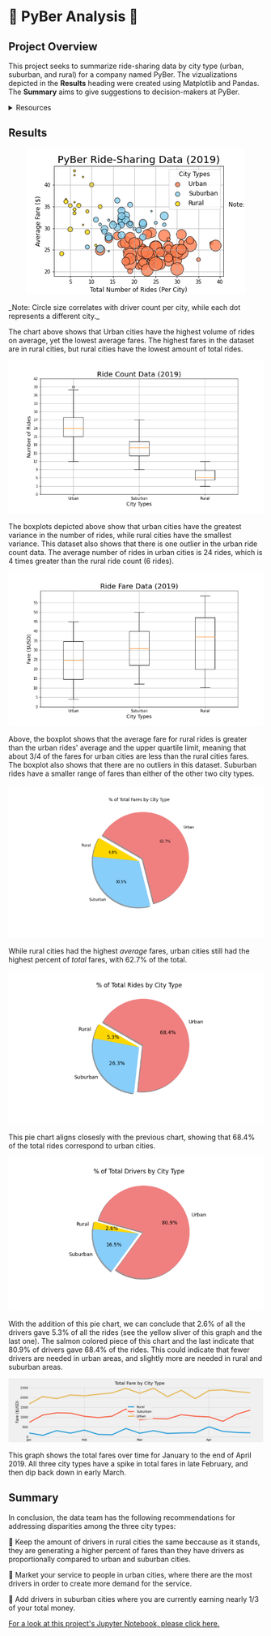 # :red_car: PyBer Analysis :blue_car:

## Project Overview

This project seeks to summarize ride-sharing data by city type (urban, suburban, and rural) for a company named PyBer. The vizualizations depicted in the **Results** heading were created using Matplotlib and Pandas. The **Summary** aims to give suggestions to decision-makers at PyBer. 


<details>
 <summary> Resources </summary>

- **Software:** Python 3.9.1, Jupyter Notebook 6.0.3, VS Code 1.52.1
- **Data Sources:** [PyBer_ride_data.csv](https://github.com/r3ginam/PyBer_Analysis/blob/main/Resources/PyBer_ride_data.csv), [city_data.csv](https://github.com/r3ginam/PyBer_Analysis/blob/main/Resources/city_data.csv)

</details>


## Results 

<p align="center">
  <img src="analysis/Fig1.png">
</p>
_Note: Circle size correlates with driver count per city, while each dot represents a different city._

The chart above shows that Urban cities have the highest volume of rides on average, yet the lowest average fares. The highest fares in the dataset are in rural cities, but rural cities have the lowest amount of total rides. 


<p align="center">
  <img src="analysis/Fig2.png">
</p>

The boxplots depicted above show that urban cities have the greatest variance in the number of rides, while rural cities have the smallest variance. This dataset also shows that there is one outlier in the urban ride count data. The average number of rides in urban cities is 24 rides, which is 4 times greater than the rural ride count (6 rides).


<p align="center">
  <img src="analysis/Fig3.png">
</p>

Above, the boxplot shows that the average fare for rural rides is greater than the urban rides' average and the upper quartile limit, meaning that about 3/4 of the fares for urban cities are less than the rural cities fares. The boxplot also shows that there are no outliers in this dataset. Suburban rides have a smaller range of fares than either of the other two city types. 


<p align="center">
  <img src="analysis/Fig5.png">
</p>

While rural cities had the highest _average_ fares, urban cities still had the highest percent of _total_ fares, with 62.7% of the total. 


<p align="center">
  <img src="analysis/Fig6.png">
</p>

This pie chart aligns closesly with the previous chart, showing that 68.4% of the total rides correspond to urban cities.


<p align="center">
  <img src="analysis/Fig7.png">
</p>

With the addition of this pie chart, we can conclude that 2.6% of all the drivers gave 5.3% of all the rides (see the yellow sliver of this graph and the last one). The salmon colored piece of this chart and the last indicate that 80.9% of drivers gave 68.4% of the rides. This could indicate that fewer drivers are needed in urban areas, and slightly more are needed in rural and suburban areas.


<p align="center">
  <img src="analysis/fig8.png">
</p>

This graph shows the total fares over time for January to the end of April 2019. All three city types have a spike in total fares in late February, and then dip back down in early March. 


## Summary 

In conclusion, the data team has the following recommendations for addressing disparities among the three city types:
 
 :small_orange_diamond: Keep the amount of drivers in rural cities the same beccause as it stands, they are generating a higher percent of fares than they have drivers as proportionally compared to urban and suburban cities.
 
 :small_orange_diamond: Market your service to people in urban cities, where there are the most drivers in order to create more demand for the service. 
 
 :small_orange_diamond: Add drivers in suburban cities where you are currently earning nearly 1/3 of your total money.

[For a look at this project's Jupyter Notebook, please click here.](https://github.com/r3ginam/PyBer_Analysis/blob/main/PyBer_Challenge.ipynb)
